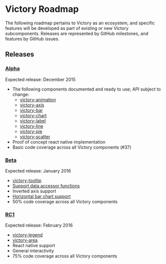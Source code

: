 # Victory Roadmap

The following roadmap pertains to Victory as an ecosystem, and specific features will be developed as part of existing or new Victory subcomponents. Releases are represented by GitHub milestones, and features by GitHub issues.

## Releases

### [Alpha](https://github.com/FormidableLabs/victory/milestones/Alpha)

Expected release: December 2015

- The following components documented and ready to use; API subject to change:
  - [victory-animation](https://github.com/FormidableLabs/victory-animation)
  - [victory-axis](https://github.com/FormidableLabs/victory-axis)
  - [victory-bar](https://github.com/FormidableLabs/victory-bar)
  - [victory-chart](https://github.com/FormidableLabs/victory-chart)
  - [victory-label](https://github.com/FormidableLabs/victory-label)
  - [victory-line](https://github.com/FormidableLabs/victory-line)
  - [victory-pie](https://github.com/FormidableLabs/victory-pie)
  - [victory-scatter](https://github.com/FormidableLabs/victory-scatter)
- Proof of concept react native implementation
- Basic code coverage across all Victory components (#37)

### [Beta](https://github.com/FormidableLabs/victory/milestones/Beta)

Expected release: January 2016

- [victory-tooltip](https://github.com/FormidableLabs/victory/issues/83)
- [Support data accessor functions](https://github.com/FormidableLabs/victory/issues/84)
- Inverted axis support
- [Horizontal bar chart support](https://github.com/FormidableLabs/victory/issues/36)
- 50% code coverage across all Victory components

### [RC1](https://github.com/FormidableLabs/victory/milestones/RC1)

Expected release: February 2016

- [victory-legend](https://github.com/FormidableLabs/victory/issues/35)
- [victory-area](https://github.com/FormidableLabs/victory/issues/40)
- React native support
- General interactivity
- 75% code coverage across all Victory components

